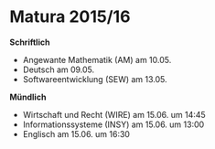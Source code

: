 # Matura 2015/16

__Schriftlich__

* Angewante Mathematik (AM) am 10.05.
* Deutsch am 09.05.
* Softwareentwicklung (SEW) am 13.05.

__Mündlich__

* Wirtschaft und Recht (WIRE) am 15.06. um 14:45
* Informationssysteme (INSY) am 15.06. um 13:00
* Englisch am 15.06. um 16:30
